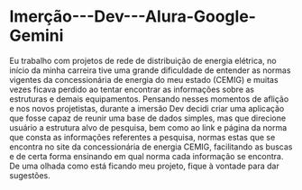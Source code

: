 # Imerção---Dev---Alura-Google-Gemini
Eu trabalho com projetos de rede de distribuição de energia elétrica, no início da minha carreira tive uma grande dificuldade de entender as normas vigentes da concessionária de energia do meu estado (CEMIG) e muitas vezes ficava perdido ao tentar encontrar as informações sobre as estruturas e demais equipamentos.
Pensando nesses momentos de aflição e nos novos projetistas, durante a imersão Dev decidi criar uma aplicação que fosse capaz de reunir uma base de dados simples, mas que direcione usuário a estrutura alvo de pesquisa, bem como ao link e página da norma que consta as informações referentes a pesquisa, normas estas que se encontra no site da concessionária de energia CEMIG, facilitando as buscas e de certa forma ensinando em qual norma cada informação se encontra.
De uma olhada como está ficando meu projeto, fique à vontade para dar sugestões.

